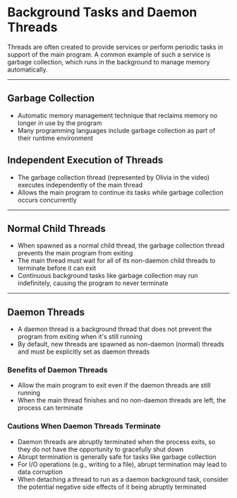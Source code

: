 
# Background Tasks and Daemon Threads

Threads are often created to provide services or perform periodic tasks in support of the main program. A common example of such a service is garbage collection, which runs in the background to manage memory automatically.

---

## Garbage Collection
- Automatic memory management technique that reclaims memory no longer in use by the program
- Many programming languages include garbage collection as part of their runtime environment

## Independent Execution of Threads
- The garbage collection thread (represented by Olivia in the video) executes independently of the main thread
- Allows the main program to continue its tasks while garbage collection occurs concurrently

---

## Normal Child Threads
- When spawned as a normal child thread, the garbage collection thread prevents the main program from exiting
- The main thread must wait for all of its non-daemon child threads to terminate before it can exit
- Continuous background tasks like garbage collection may run indefinitely, causing the program to never terminate

---

## Daemon Threads
- A daemon thread is a background thread that does not prevent the program from exiting when it's still running
- By default, new threads are spawned as non-daemon (normal) threads and must be explicitly set as daemon threads

### Benefits of Daemon Threads
- Allow the main program to exit even if the daemon threads are still running
- When the main thread finishes and no non-daemon threads are left, the process can terminate

### Cautions When Daemon Threads Terminate
- Daemon threads are abruptly terminated when the process exits, so they do not have the opportunity to gracefully shut down
- Abrupt termination is generally safe for tasks like garbage collection
- For I/O operations (e.g., writing to a file), abrupt termination may lead to data corruption
- When detaching a thread to run as a daemon background task, consider the potential negative side effects of it being abruptly terminated